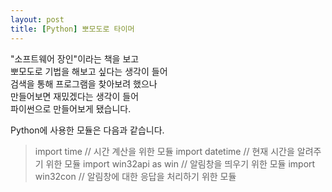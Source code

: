 ```yaml
---
layout: post
title: [Python] 뽀모도로 타이머
---
```


"소프트웨어 장인"이라는 책을 보고  
뽀모도로 기법을 해보고 싶다는 생각이 들어  
검색을 통해 프로그램을 찾아보려 했으나  
만들어보면 재밌겠다는 생각이 들어  
파이썬으로 만들어보게 됐습니다.  

Python에 사용한 모듈은 다음과 같습니다.
>import time // 시간 계산을 위한 모듈
>import datetime // 현재 시간을 알려주기 위한 모듈
>import win32api as win // 알림창을 띄우기 위한 모듈
>import win32con // 알림창에 대한 응답을 처리하기 위한 모듈

